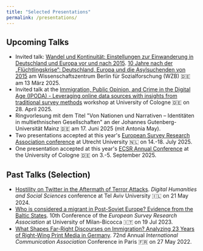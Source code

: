 ```yaml
---
title: "Selected Presentations"
permalink: /presentations/
---
```


Upcoming Talks
------

- Invited talk: [Wandel und Kontinuität: Einstellungen zur Einwanderung in Deutschland und Europa vor und nach 2015](https://docs.google.com/presentation/d/1_8DzrV7J3Tcmr6mnaYX2evr52_iPqp1-8dQ4-GksqoY/edit?usp=sharing). [10 Jahre nach der „Flüchtlingskrise“: Deutschland, Europa und die Asylsuchenden von 2015](https://www.wzb.eu/de/events/10-jahre-nach-der-fluechtlingskrise-deutschland-europa-und-die-asylsuchenden-von-2015) am Wissenschaftszentrum Berlin für Sozialforschung (WZB) 🇩🇪 am 13 März 2025.
- Invited talk at the [Immigration, Public Opinion, and Crime in the Digital Age (IPODA) - Leveraging online data sources with insights from traditional survey methods](https://druedin.com/2025/01/21/call-for-papers-immigration-public-opinion-and-crime-in-the-digital-age-ipoda/) workshop at University of Cologne 🇩🇪 on 28. April 2025.
- Ringvorlesung mit dem Titel "Von Nationen und Narrativen – Identitäten in multiethnischen Gesellschaften" an der Johannes Gutenberg-Universität Mainz 🇩🇪 am 17. Juni 2025 (mit Antonia May).
- Two presentations accepted at this year's [European Survey Research Association conference](https://www.europeansurveyresearch.org/conference/utrecht-2025/) at Utrecht University 🇳🇱 on 14.-18. July 2025.
- One presentation accepted at this year's [ECSR Annual Conference](https://ecsrnet.eu/news/ecsr-2025-annual-conference/) at the University of Cologne 🇩🇪 on 3.-5. September 2025.

Past Talks (Selection)
------

- [Hostility on Twitter in the Aftermath of Terror Attacks](https://czymara.com/files/pres/DHSS_24.html). *Digital Humanities and Social Sciences* conference at Tel Aviv University 🇮🇱 on 21 May 2024.
- [Who is considered a migrant in Post-Soviet Europe? Evidence from the Baltic States](https://czymara.com/files/pres/ESRA_23.html). 10th Conference of the *European Survey Research Association* at University of Milan-Bicocca 🇮🇹 on 19 Jul 2023.
- [What Shapes Far-Right Discourses on Immigration? Analyzing 23 Years of Right-Wing Print Media in Germany](https://czymara.com/files/pres/ICA_22.html). 72nd Annual *International Communication Association* Conference in Paris 🇫🇷 on 27 May 2022.

